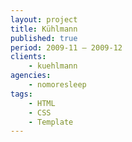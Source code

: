 ```yaml
---
layout: project
title: Kühlmann
published: true
period: 2009-11 – 2009-12
clients:
    - kuehlmann
agencies:
    - nomoresleep
tags:
    - HTML
    - CSS
    - Template
---
```


